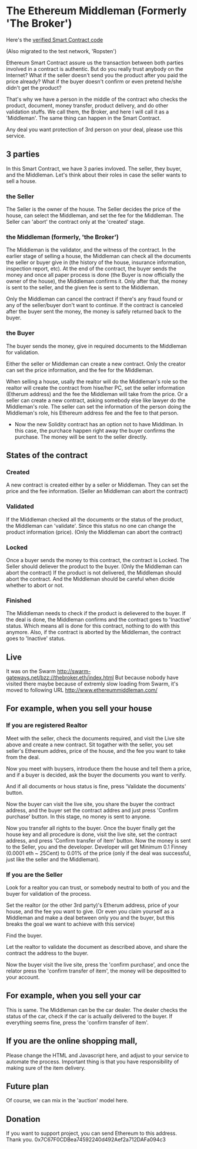 # The Ethereum Middleman (Formerly 'The Broker')

Here's the [verified Smart Contract code](https://etherscan.io/address/0xa3c0a687a6665b9f2f7e718215fbb9cb588283a9#code)

(Also migrated to the test network, 'Ropsten')

Ethereum Smart Contract assure us the transaction between both parties involved in a contract is authentic. But do you really trust anybody on the Internet? What if the seller doesn't send you the product after you paid the price already? What if the buyer doesn't confirm or even pretend he/she didn't get the product?

That's why we have a person in the middle of the contract who checks the product, document, money transfer, product delivery, and do other validation stuffs. We call them, the Broker, and here I will call it as a 'Middleman'. The same thing can happen in the Smart Contract.

Any deal you want protection of 3rd person on your deal, please use this service.

## 3 parties

In this Smart Contract, we have 3 paries invloved. The seller, they buyer, and the Middleman. Let's think about their roles in case the seller wants to sell a house.

### the Seller
The Seller is the owner of the house. The Seller decides the price of the house, can select the Middleman, and set the fee for the Middleman. The Seller can 'abort' the contract only at the 'created' stage. 

### the Middleman (formerly, 'the Broker')
The Middleman is the validator, and the witness of the contract. In the earlier stage of selling a house, the Middleman can check all the documents the seller or buyer give in (the history of the house, insurance information, inspection report, etc). At the end of the contract, the buyer sends the money and once all paper process is done (the Buyer is now officially the owner of the house), the Middleman confirms it. Only after that, the money is sent to the seller, and the given fee is sent to the Middleman.

Only the Middleman can cancel the contract if there's any fraud found or any of the seller/buyer don't want to continue. If the contract is canceled after the buyer sent the money, the money is safely returned back to the buyer.

### the Buyer
The buyer sends the money, give in required documents to the Middleman for validation.


Either the seller or Middleman can create a new contract. Only the creator can set the price information, and the fee for the Middleman. 

When selling a house, usally the realtor will do the Middleman's role so the realtor will create the contract from hise/her PC, set the seller information (Etherum address) and the fee the Middleman will take from the price. Or a seller can create a new contract, asking somebody else like lawyer do the Middleman's role. The seller can set the information of the person doing the Middleman's role, his Ethereum address fee and the fee to that person.

* Now the new Solidity contract has an option not to have Middlman. In this case, the purchace happen right away the buyer confirms the purchase. The money will be sent to the seller directly.

## States of the contract

### Created
A new contract is created either by a seller or Middleman. They can set the price and the fee information. (Seller an Middleman can abort the contract)

### Validated
If the Middleman checked all the documents or the status of the product, the Middleman can 'validate'. Since this status no one can change the product information (price). (Only the Middleman can abort the contract)

### Locked
Once a buyer sends the money to this contract, the contract is Locked. The Seller should deliever the product to the buyer.
(Only the Middleman can abort the contract) If the product is not delivered, the Middleman should abort the contract. And the Middleman should be careful when dicide whether to abort or not.

### Finished
The Middleman needs to check if the product is delievered to the buyer. If the deal is done, the Middleman confirms and the contract goes to 'Inactive' status. Which means all is done for this contract, nothing to do with this anymore. Also, if the contract is aborted by the Middleman, the contract goes to 'Inactive' status.


## Live
It was on the Swarm http://swarm-gateways.net/bzz://thebroker.eth/index.html
But because nobody have visited there maybe because of extremly slow loading from Swarm,
it's moved to following URL
http://www.ethereummiddleman.com/

## For example, when you sell your house

### If you are registered Realtor

Meet with the seller, check the documents required, and visit the Live site above and create a new contract.
Sit togather with the seller, you set seller's Ethereum addres, price of the house, and the fee you want to take from the deal.

Now you meet with buysers, introduce them the house and tell them a price, and if a buyer is decided, ask the buyer the documents you want to verify.

And if all documents or hous status is fine, press 'Validate the documents' button.

Now the buyer can visit the live site, you share the buyer the contract address, and the buyer set the contract addres and just press 'Confirm purchase' button. In this stage, no money is sent to anyone.

Now you transfer all rights to the buyer. Once the buyer finally get the house key and all procedure is done, visit the live site, set the contract address, and press 'Confirm transfer of item' button. Now the money is sent to the Seller, you and the developer. Developer will get Minimum 0.1 Finney (0.0001 eth ~ 25Cent) to 0.01% of the price (only if the deal was successful, just like the seller and the Middleman).

### If you are the Seller

Look for a realtor you can trust, or somebody neutral to both of you and the buyer for validation of the process.

Set the realtor (or the other 3rd party)'s Etherum address, price of your house, and the fee you want to give. (Or even you claim yourself as a Middleman and make a deal between only you and the buyer, but this breaks the goal we want to achieve with this service)

Find the buyer.

Let the realtor to validate the document as described above, and share the contract the address to the buyer.

Now the buyer visit the live site, press the 'confirm purchase', and once the relator press the 'confirm transfer of item', the money will be depositted to your account.


## For example, when you sell your car

This is same. The Middleman can be the car dealer. The dealer checks the status of the car, check if the car is actually delivered to the buyer. If everything seems fine, press the 'confirm transfer of item'.


## If you are the online shopping mall,
Please change the HTML and Javascript here, and adjust to your service to automate the process.
Important thing is that you have responsibility of making sure of the item delivery.


## Future plan
Of course, we can mix in the 'auction' model here.

## Donation
If you want to support project, you can send Ethereum to this address. Thank you.
0x7C67F0CDBea74592240d492Aef2a712DAFa094c3
